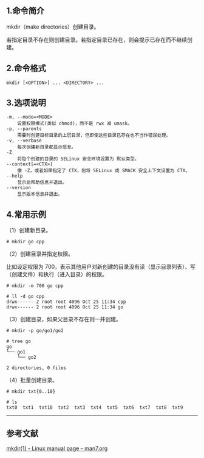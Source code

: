 ## 1.命令简介
mkdir（make directories）创建目录。

若指定目录不存在则创建目录。若指定目录已存在，则会提示已存在而不继续创建。
## 2.命令格式
```shell
mkdir [<OPTION>] ... <DIRECTORY> ...
```
## 3.选项说明
```shell
-m, --mode=<MODE>
	设置权限模式(类似 chmod)，而不是 rwx 减 umask。
-p, --parents
	需要时创建目标目录的上层目录，但即使这些目录已存在也不当作错误处理。
-v, --verbose
	每次创建新目录都显示信息。
-Z
	将每个创建的目录的 SELinux 安全环境设置为 默认类型。
--context[=<CTX>]
	像 -Z，或者如果指定了 CTX，则将 SELinux 或 SMACK 安全上下文设置为 CTX。
--help
	显示此帮助信息并退出。
--version
	显示版本信息并退出。
```
## 4.常用示例
（1）创建新目录。
```
# mkdir go cpp
```
（2）创建目录并指定权限。

比如设定权限为 700，表示其他用户对新创建的目录没有读（显示目录列表）、写（创建文件）和执行（进入目录）的权限。
```shell
# mkdir -m 700 go cpp

# ll -d go cpp
drwx------ 2 root root 4096 Oct 25 11:34 cpp
drwx------ 2 root root 4096 Oct 25 11:34 go
```

（3）创建目录，如果父目录不存在则一并创建。
```shell
# mkdir -p go/go1/go2

# tree go
go
└── go1
    └── go2

2 directories, 0 files
```
（4）批量创建目录。
```shell
# mkdir txt{0..10}

# ls
txt0  txt1  txt10  txt2  txt3  txt4  txt5  txt6  txt7  txt8  txt9
```

---
## 参考文献
[mkdir(1) - Linux manual page - man7.org](https://man7.org/linux/man-pages/man1/mkdir.1.html)

<Vssue title="mkdir" />